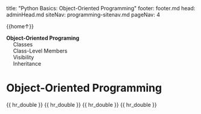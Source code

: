 <frontmatter>
title: "Python Basics: Object-Oriented Programming"
footer: footer.md
head: adminHead.md
siteNav: programming-sitenav.md
pageNav: 4
</frontmatter>

<include src="../../common/header.md" />

<div class="website-content" id="main">
<div id="toc">

{{home↑}}
* [**Object-Oriented Programing**](#object-oriented-programming)
  * [Classes](#classes)
  * [Class-Level Members](#class-level-members)
  * [Visibility](#visibility)
  * [Inheritance](#inheritance)

  
</div>
<div id="main">

# Object-Oriented Programming

<include src="../oop-classes/text.md" />{{ hr_double }}
<include src="../oop-classLevelMembers/text.md" />{{ hr_double }}
<include src="../oop-visibility/text.md" />{{ hr_double }}
<include src="../oop-inheritance/text.md" />{{ hr_double }}

</div>
</div>